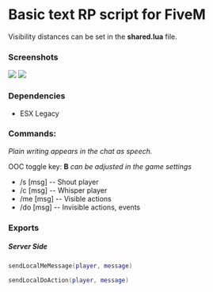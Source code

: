 # Basic text RP script for FiveM

Visibility distances can be set in the **shared.lua** file.

### Screenshots

[![](https://i.imgur.com/2Gk1BNF.png)](https://i.imgur.com/2Gk1BNF.png)
[![](https://i.imgur.com/08mfFEN.png)](https://i.imgur.com/08mfFEN.png)

### Dependencies

- ESX Legacy

### Commands:

_Plain writing appears in the chat as speech._

OOC toggle key: **B** _can be adjusted in the game settings_

- /s [msg] -- Shout player
- /c [msg] -- Whisper player
- /me [msg] -- Visible actions
- /do [msg] -- Invisible actions, events

### Exports

##### Server Side

```lua
sendLocalMeMessage(player, message)
```

```lua
sendLocalDoAction(player, message)
```
